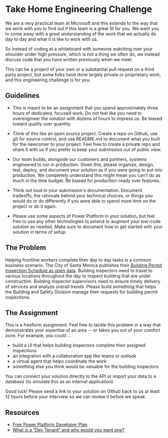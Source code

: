 # Take Home Engineering Challenge

We are a very practical team at Microsoft and this extends to the way that we work with you to find out if this team is a great fit for you. We want you to come away with a great understanding of the work that we actually do day to day and what it is like to work with us.

So instead of coding at a whiteboard with someone watching over your shoulder under high pressure, which is not a thing we often do, we instead discuss code that you have written previously when we meet.

This can be a project of your own or a substantial pull request on a third party project, but some folks have done largely private or proprietary work, and this engineering challenge is for you.

## Guidelines

-   This is meant to be an assignment that you spend approximately three hours of dedicated, focused work. Do not feel like you need to overengineer the solution with dozens of hours to impress us. Be biased toward quality over quantity.

-   Think of this like an open source project. Create a repo on Github, use git for source control, and use README.md to document what you built for the newcomer to your project.  Feel free to create a private repo and share it with us if you prefer to keep your submission out of public view.

-   Our team builds, alongside our customers and partners, systems engineered to run in production. Given this, please organize, design, test, deploy, and document your solution as if you were going to put into production. We completely understand this might mean you can't do as much in the time budget. Be biased for production-ready over features.

-   Think out loud in your submission's documentation. Document tradeoffs, the rationale behind your technical choices, or things you would do or do differently if you were able to spend more time on the project or do it again.

-   Please use some aspects of Power Platform in your solution, but feel free to use any other technologies to extend or augment your low-code solution as needed. Make sure to document how to get started with your solution in terms of setup.

## The Problem 

Helping frontline workers complete their day to day tasks is a common business scenario.  The City of Santa Monica publishes their [Building Permit Inspection Schedule as open data](https://data.smgov.net/Permits-Licenses/Permit-Inspections-Schedule/xird-2kxi).  Building inspectors need to travel to various locations throughout the day to inspect building that are under construction.  Building inspector supervisors need to ensure timely delivery of services and analyze overall trends.  Please build something that helps the Building and Safety Division manage their requests for building permit inspections.  

## The Assignment

This is a freeform assignment.  Feel free to tackle this problem in a way that demonstrates your expertise of an area -- or takes you out of your comfort zone.  For example, you could ...
* build a UI that helps building inspectors complete their assigned inspections
* an integration with a collaboration app like teams or outlook
* a virtual agent that helps coordinate the work
* something else you think would be valuable for the building inspectors

You can connect your solution directly to the API or import your data to a database (to simulate this as an internal application).

Good luck! Please send a link to your solution on Github back to us at least 12 hours before your interview so we can review it before we speak.

## Resources
* [Free Power Platform Developer Plan](https://docs.microsoft.com/en-us/powerapps/maker/developer-plan)
* [What is a “Dev Tenant” and why would you want one?](https://techcommunity.microsoft.com/t5/microsoft-365-pnp-blog/what-is-a-dev-tenant-and-why-would-you-want-one/ba-p/2036610)